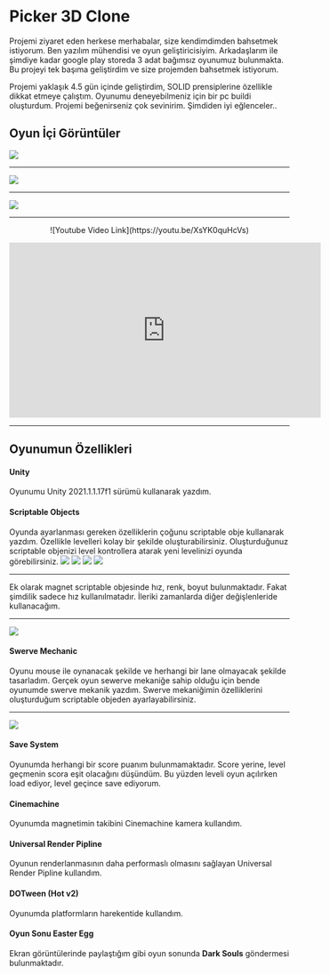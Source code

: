 # Picker 3D Clone

Projemi ziyaret eden herkese merhabalar, size kendimdimden bahsetmek istiyorum. Ben yazılım mühendisi ve oyun geliştiricisiyim. Arkadaşlarım ile şimdiye kadar google play storeda 3 adat bağımsız oyunumuz bulunmakta. Bu projeyi tek başıma geliştirdim ve size projemden bahsetmek istiyorum.

Projemi yaklaşık 4.5 gün içinde geliştirdim, SOLID prensiplerine özellikle dikkat etmeye çalıştım. Oyunumu deneyebilmeniz için bir pc buildi oluşturdum. Projemi beğenirseniz çok sevinirim. Şimdiden iyi eğlenceler..

## Oyun İçi Görüntüler

![](https://raw.githubusercontent.com/McGelerin/Picker3D-Clone/main/Game%20Pic/Picker3D_SS1.png)

------------

![](https://raw.githubusercontent.com/McGelerin/Picker3D-Clone/main/Game%20Pic/Picker3D_SS2.png)

------------

![](https://raw.githubusercontent.com/McGelerin/Picker3D-Clone/main/Game%20Pic/Picker3D_SS3.png)

------------
<p align="center">
  ![Youtube Video Link](https://youtu.be/XsYK0quHcVs)
</p>

<iframe width="560" height="315" src="https://www.youtube.com/embed/XsYK0quHcVs" title="YouTube video player" frameborder="0" allow="accelerometer; autoplay; clipboard-write; encrypted-media; gyroscope; picture-in-picture" allowfullscreen></iframe>



------------

## Oyunumun Özellikleri
#### Unity
Oyunumu Unity 2021.1.1.17f1 sürümü kullanarak yazdım.
#### Scriptable Objects
Oyunda ayarlanması gereken özelliklerin çoğunu scriptable obje kullanarak yazdım. Özellikle levelleri kolay bir şekilde oluşturabilirsiniz. Oluşturduğunuz scriptable objenizi level kontrollera atarak yeni levelinizi oyunda görebilirsiniz.
![](https://raw.githubusercontent.com/McGelerin/Picker3D-Clone/main/Game%20Pic/Picker3D_SS4_ScriptableObjects2.png)
![](https://raw.githubusercontent.com/McGelerin/Picker3D-Clone/main/Game%20Pic/Picker3D_SS4_ScriptableObjects.png)
![](https://raw.githubusercontent.com/McGelerin/Picker3D-Clone/main/Game%20Pic/Picker3D_SS4_LevelScriptableObjectsInspector.png)
![](https://raw.githubusercontent.com/McGelerin/Picker3D-Clone/main/Game%20Pic/Picker3D_SS4_LevelControllerInspector.png)

------------

Ek olarak magnet scriptable objesinde hız, renk, boyut bulunmaktadır. Fakat şimdilik sadece hız kullanılmatadır. İleriki zamanlarda diğer değişlenleride kullanacağım.

------------

![](https://raw.githubusercontent.com/McGelerin/Picker3D-Clone/main/Game%20Pic/Picker3D_SS4_MagnetInspector.png)
#### Swerve Mechanic
Oyunu mouse ile oynanacak şekilde ve herhangi bir lane olmayacak şekilde tasarladım. Gerçek oyun sewerve mekaniğe sahip olduğu için bende oyunumde swerve mekanik yazdım. Swerve mekaniğimin özelliklerini oluşturduğum scriptable objeden ayarlayabilirsiniz.

------------

![](https://raw.githubusercontent.com/McGelerin/Picker3D-Clone/main/Game%20Pic/Picker3D_SS4_SwerveScriptableObjects.png)

#### Save System
Oyunumda herhangi bir score puanım bulunmamaktadır. Score yerine, level geçmenin scora eşit olacağını düşündüm. Bu yüzden leveli oyun açılırken load ediyor, level geçince save ediyorum.
#### Cinemachine
Oyunumda magnetimin takibini Cinemachine kamera kullandım.
#### Universal Render Pipline
Oyunun renderlanmasının daha performaslı olmasını sağlayan Universal Render Pipline kullandım.
#### DOTween (Hot v2)
Oyunumda platformların harekentide kullandım.
#### Oyun Sonu Easter Egg
Ekran görüntülerinde paylaştığım gibi oyun sonunda **Dark Souls** göndermesi bulunmaktadır.
